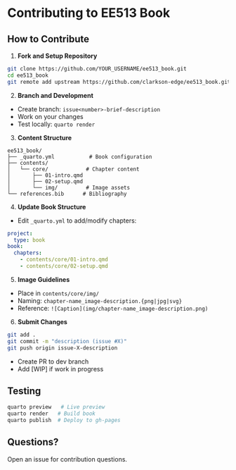 # Contributing to EE513 Book

## How to Contribute

1. **Fork and Setup Repository**
```bash
git clone https://github.com/YOUR_USERNAME/ee513_book.git
cd ee513_book
git remote add upstream https://github.com/clarkson-edge/ee513_book.git
```

2. **Branch and Development**
- Create branch: `issue<number>-brief-description`
- Work on your changes
- Test locally: `quarto render`

3. **Content Structure**
```
ee513_book/
├── _quarto.yml           # Book configuration
├── contents/
│   └── core/            # Chapter content
│       ├── 01-intro.qmd
│       ├── 02-setup.qmd
│       └── img/         # Image assets
└── references.bib      # Bibliography
```

4. **Update Book Structure**
- Edit `_quarto.yml` to add/modify chapters:
```yaml
project:
  type: book
book:
  chapters:
    - contents/core/01-intro.qmd
    - contents/core/02-setup.qmd
```

5. **Image Guidelines**
- Place in `contents/core/img/`
- Naming: `chapter-name_image-description.{png|jpg|svg}`
- Reference: `![Caption](img/chapter-name_image-description.png)`

6. **Submit Changes**
```bash
git add .
git commit -m "description (issue #X)"
git push origin issue-X-description
```
- Create PR to dev branch
- Add [WIP] if work in progress

## Testing
```bash
quarto preview   # Live preview
quarto render   # Build book
quarto publish  # Deploy to gh-pages
```

## Questions?
Open an issue for contribution questions.